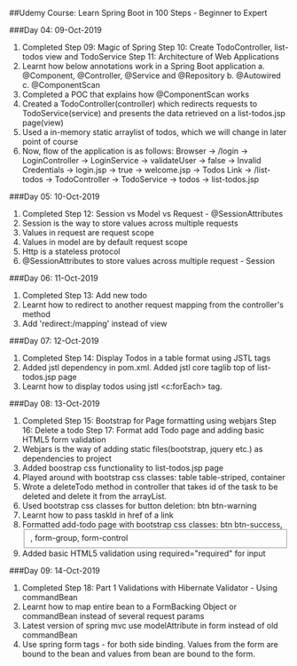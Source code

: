 ##Udemy Course: Learn Spring Boot in 100 Steps - Beginner to Expert

###Day 04: 09-Oct-2019
1. Completed Step 09: Magic of Spring
             Step 10: Create TodoController, list-todos view and TodoService
             Step 11: Architecture of Web Applications
2. Learnt how below annotations work in a Spring Boot application
    a. @Component, @Controller, @Service and @Repository
    b. @Autowired
    c. @ComponentScan
3. Completed a POC that explains how @ComponentScan works
4. Created a TodoController(controller) which redirects requests to TodoService(service)
   and presents the data retrieved on a list-todos.jsp page(view)
5. Used a in-memory static arraylist of todos, which we will change in later point of course
6. Now, flow of the application is as follows:
    Browser -> /login -> LoginController -> LoginService -> validateUser
    -> false -> Invalid Credentials -> login.jsp
    -> true -> welcome.jsp -> Todos Link -> /list-todos -> TodoController
    -> TodoService -> todos -> list-todos.jsp

###Day 05: 10-Oct-2019
1. Completed Step 12: Session vs Model vs Request - @SessionAttributes
2. Session is the way to store values across multiple requests
3. Values in request are request scope
4. Values in model are by default request scope
5. Http is a stateless protocol
6. @SessionAttributes to store values across multiple request - Session

###Day 06: 11-Oct-2019
1. Completed Step 13: Add new todo
2. Learnt how to redirect to another request mapping from the controller's method
3. Add 'redirect:/mapping' instead of view

###Day 07: 12-Oct-2019
1. Completed Step 14: Display Todos in a table format using JSTL tags
2. Added jstl dependency in pom.xml. Added jstl core taglib top of list-todos.jsp page
3. Learnt how to display todos using jstl <c:forEach> tag.

###Day 08: 13-Oct-2019
1. Completed Step 15: Bootstrap for Page formatting using webjars
             Step 16: Delete a todo
             Step 17: Format add Todo page and adding basic HTML5 form validation
2. Webjars is the way of adding static files(bootstrap, jquery etc.) as dependencies to project
3. Added boostrap css functionality to list-todos.jsp page
4. Played around with bootstrap css classes: table table-striped, container
5. Wrote a deleteTodo method in controller that takes id of the task to be deleted and delete
   it from the arrayList.
6. Used bootstrap css classes for button deletion: btn btn-warning
7. Learnt how to pass taskId in href of a link
8. Formatted add-todo page with bootstrap css classes: btn btn-success, <fieldset>, form-group, form-control
9. Added basic HTML5 validation using required="required" for input

###Day 09: 14-Oct-2019
1. Completed Step 18: Part 1 Validations with Hibernate Validator - Using commandBean
2. Learnt how to map entire bean to a FormBacking Object or commandBean instead of several request params
3. Latest version of spring mvc use modelAttribute in form instead of old commandBean
4. Use spring form tags - for both side binding. Values from the form are bound to the bean and
   values from bean are bound to the form.